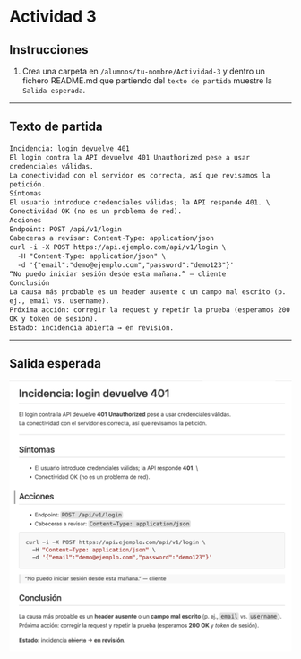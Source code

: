 # Actividad 3

## Instrucciones

1. Crea una carpeta en `/alumnos/tu-nombre/Actividad-3` y dentro un fichero README.md que 
partiendo del `texto de partida` muestre la `Salida esperada`.

---

## Texto de partida
```plaintext
Incidencia: login devuelve 401
El login contra la API devuelve 401 Unauthorized pese a usar credenciales válidas.
La conectividad con el servidor es correcta, así que revisamos la petición.
Síntomas
El usuario introduce credenciales válidas; la API responde 401. \
Conectividad OK (no es un problema de red).
Acciones
Endpoint: POST /api/v1/login
Cabeceras a revisar: Content-Type: application/json
curl -i -X POST https://api.ejemplo.com/api/v1/login \
  -H "Content-Type: application/json" \
  -d '{"email":"demo@ejemplo.com","password":"demo123"}'
“No puedo iniciar sesión desde esta mañana.” — cliente
Conclusión
La causa más probable es un header ausente o un campo mal escrito (p. ej., email vs. username).
Próxima acción: corregir la request y repetir la prueba (esperamos 200 OK y token de sesión).
Estado: incidencia abierta → en revisión.
```

---
## Salida esperada
![Salida esperada](solucion.png)
